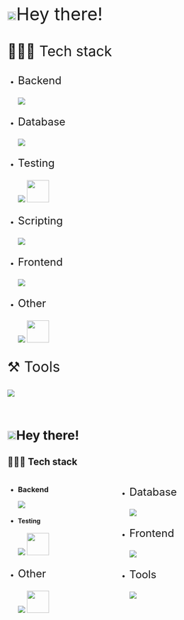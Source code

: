 <p align="left" style="font-size: 2.5rem"> <img src="https://github.com/TheDudeThatCode/TheDudeThatCode/blob/master/Assets/Hi.gif" width="20px">Hey there!</p>

<p align="left" style="font-size: 2rem">🧑🏻‍💻 Tech stack</p>
<ul>
  <li>
    <p align="left">
      <p align="left" style="font-size: 1.5rem">Backend</p>
      <img src="https://skillicons.dev/icons?i=ts,nodejs,express,js"/>
    </p>
  </li>
  <li>
    <p align="left">
      <p align="left" style="font-size: 1.5rem">Database</p>
      <img src="https://skillicons.dev/icons?i=postgresql,sequelize,mongodb"/>
    </p>
  </li>
  <li>
    <p align="left">
      <p align="left" style="font-size: 1.5rem">Testing</p>
      <img src="https://skillicons.dev/icons?i=jest,gherkin"/>
      <img style="height: 50px" src="https://github.com/marwin1991/profile-technology-icons/assets/25181517/37cb517e-d059-4cc0-8124-1a72b663167c">
    </p>
  </li>

  <li>
    <p align="left">
      <p align="left" style="font-size: 1.5rem">Scripting</p>
      <img src="https://skillicons.dev/icons?i=python"/>
    </p>
  </li>
  <li>
    <p align="left">
      <p align="left" style="font-size: 1.5rem">Frontend</p>
      <img src="https://skillicons.dev/icons?i=html,css,js,react"/>
    </p>
  </li>
  <li>
    <p align="left">
      <p align="left" style="font-size: 1.5rem">Other</p>
      <img src="https://skillicons.dev/icons?i=docker,redis,solidity"/>
      <img style="height: 50px" src="https://user-images.githubusercontent.com/25181517/187070862-03888f18-2e63-4332-95fb-3ba4f2708e59.png">
    </p>
  </li>
</ul>

<p align="left" style="font-size: 2rem">⚒️ Tools</p>
<p align="left">
  <img src="https://skillicons.dev/icons?i=vscode,vim,git,linux"/>
</p>

<br>

<h1 style="border-bottom: none;">
<img src="https://github.com/TheDudeThatCode/TheDudeThatCode/blob/master/Assets/Hi.gif" width="20px">Hey there!
</h1>

<h2 style="border-bottom: none">🧑🏻‍💻 Tech stack</h2>

<div style="display: flex; justify-content: space-between;">
  <div style="flex: 1;">
    <ul>
      <li>
        <h3 style="border-bottom: none">Backend</h3>
        <img src="https://skillicons.dev/icons?i=ts,nodejs,express,js"/>
      </li>
      <li>
        <h4 style="border-bottom: none">Testing</h4>
        <img src="https://skillicons.dev/icons?i=jest,gherkin"/>
        <img style="height: 50px" src="https://github.com/marwin1991/profile-technology-icons/assets/25181517/37cb517e-d059-4cc0-8124-1a72b663167c">
      </li>
      <li>
        <p style="font-size: 1.5rem">Other</p>
        <img src="https://skillicons.dev/icons?i=docker,python,redis,solidity"/>
        <img style="height: 50px" src="https://user-images.githubusercontent.com/25181517/187070862-03888f18-2e63-4332-95fb-3ba4f2708e59.png">
      </li>
    </ul>
  </div>
  <!-- Second Column -->
  <div style="flex: 1;">
    <ul>
      <li>
        <p style="font-size: 1.5rem">Database</p>
        <img src="https://skillicons.dev/icons?i=postgresql,sequelize,mongodb"/>
      </li>
      <li>
        <p style="font-size: 1.5rem">Frontend</p>
        <img src="https://skillicons.dev/icons?i=html,css,js,react"/>
      </li>
      <li>
        <p style="font-size: 1.5rem">Tools</p>
        <img src="https://skillicons.dev/icons?i=vscode,vim,git,linux"/>
      </li>
    </ul>
  </div>
</div>
